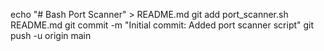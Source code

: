 echo "# Bash Port Scanner" > README.md
git add port_scanner.sh README.md
git commit -m "Initial commit: Added port scanner script"
git push -u origin main
